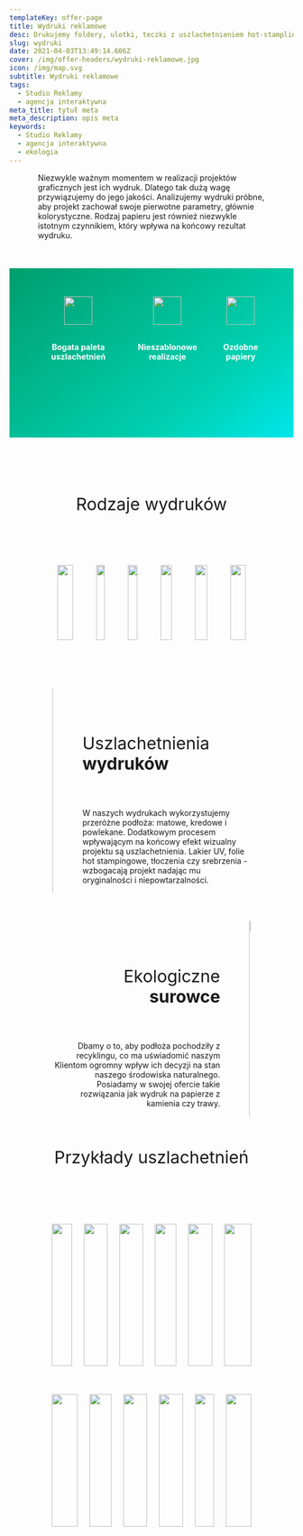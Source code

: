 ```yaml
---
templateKey: offer-page
title: Wydruki reklamowe
desc: Drukujemy foldery, ulotki, teczki z uszlachetnieniem hot-stamplingowym.
slug: wydruki
date: 2021-04-03T13:49:14.606Z
cover: /img/offer-headers/wydruki-reklamowe.jpg
icon: /img/map.svg
subtitle: Wydruki reklamowe
tags:
  - Studio Reklamy
  - agencja interaktywna
meta_title: tytuł meta
meta_description: opis meta
keywords:
  - Studio Reklamy
  - agencja interaktywna
  - ekologia
---
```

<div style="margin-left:10%;margin-right:10%">
<p>Niezwykle ważnym momentem w realizacji projektów graficznych jest ich wydruk. Dlatego tak dużą wagę przywiązujemy do jego jakości. Analizujemy wydruki próbne, aby projekt zachował swoje pierwotne parametry, głównie kolorystyczne. Rodzaj papieru jest również niezwykle istotnym czynnikiem, który wpływa na końcowy rezultat wydruku. </p>
</div>

<div style="margin-top:50px;min-height:200px;text-align:center;background-image: linear-gradient(141deg, rgb(0, 158, 108) 0%, rgb(0, 209, 178) 71%, rgb(0, 230, 235) 100%);padding:50px;color:white" class="columns">

<div class="column">
<img src="/img/offer-icons/paleta.svg" width="50px" />
<br><br>
<p><b>Bogata paleta uszlachetnień</b></p>
</div>

<div class="column">
<img src="/img/offer-icons/nieszablonowe-realizacje.svg" width="50px" />
<br><br>
<p><b>Nieszablonowe realizacje</b></p>
</div>

<div class="column">
<img src="/img/offer-icons/ozdobne-papiery.svg" width="50px" />
<br><br>
<p><b>Ozdobne papiery</b></p>
</div>

</div>

<p style="font-size:30px;text-align:center;margin-top:100px"> Rodzaje wydruków </p>
<div style="text-align:center;padding:50px;margin-left:5%;margin-right:5%" class="columns">

<div class="column" style="margin:10px">
<img class="oimg" src="https://artopen.netlify.app/img/wydruki-form/wizytowki.png" width="100%" />
<br><br>
<p><b>Wizytówki</b></p>
</div>

<div class="column" style="margin:10px">
<img class="oimg" src="https://artopen.netlify.app/img/wydruki-form/ulotka.png" width="100%" />
<br><br>
<p><b>Ulotki</b></p>
</div>

<div class="column" style="margin:10px">
<img class="oimg" src="https://artopen.netlify.app/img/wydruki-form/teczka.png" width="100%" />
<br><br>
<p><b>Teczki</b></p>
</div>

<div class="column" style="margin:10px">
<img class="oimg" src="https://artopen.netlify.app/img/wydruki-form/plakat.png" width="100%" />
<br><br>
<p><b>Plakaty</b></p>
</div>

<div class="column" style="margin:10px">
<img class="oimg" src="https://artopen.netlify.app/img/wydruki-form/katalog.png" width="100%" />
<br><br>
<p><b>Katalogi</b></p>
</div>

<div class="column" style="margin:10px">
<img class="oimg" src="https://artopen.netlify.app/img/wydruki-form/publikacja.png" width="100%" />
<br><br>
<p><b>Publikacje</b></p>
</div>

</div>


<div class="columns" style="margin-left:10%;margin-right:10%;padding:5%">
<div class="column" style="padding:0px">
<img class="oimg" width="100%" src="https://artopen.pl/images/2020/04/07/wizytowki-cargo.jpg" />
</div>
<div class="column" style="margin-top:50px;padding-left:30px">
<p style="font-size:30px">Uszlachetnienia<b> wydruków</b></p>
<br>
<p>
W naszych wydrukach wykorzystujemy przeróżne podłoża: matowe, kredowe i powlekane. Dodatkowym procesem wpływającym na końcowy efekt wizualny projektu są uszlachetnienia. Lakier UV, folie hot stampingowe, tłoczenia czy srebrzenia - wzbogacają projekt nadając mu oryginalności i niepowtarzalności.
</p>
</div>

</div>

<div class="columns" style="margin-left:10%;margin-right:10%;padding:5%">
<div class="column" style="margin-top:50px;text-align:right;padding-right:30px">
<p style="font-size:30px">Ekologiczne <b>surowce</b></p>
<br>
<p>
Dbamy o to, aby podłoża pochodziły z recyklingu, co ma uświadomić naszym Klientom ogromny wpływ ich decyzji na stan naszego środowiska naturalnego. Posiadamy w swojej ofercie takie rozwiązania jak wydruk na papierze z kamienia czy trawy.
</p>
</div>
<div class="column" style="padding:0px">
<img class="oimg" width="100%" src="https://artopen.pl/images/2020/04/07/eko-duo.jpg" />
</div>
</div>

<div style="margin-left:5%;margin-right:5%">
<p style="font-size:30px;text-align:center"> Przykłady uszlachetnień </p>
<div style="margin-top:50px;min-height:200px;text-align:center;padding:50px;padding-bottom:0px" class="columns">

<div class="column">
<img class="oimg" src="https://artopen.pl/images/2020/04/11/hotsamping_foliamat.jpg" width="100%" />
<br><br>
<p><b>Hot-stamping srebrny na podłożu z folią mat</b></p>
</div>

<div class="column">
<img class="oimg" src="https://artopen.pl/images/2020/04/11/hotsamping_barwiony.jpg" width="100%" />
<br><br>
<p><b>Hot-stamping złoty na podłożu barwionym w masie</b></p>
</div>

<div class="column">
<img class="oimg" src="https://artopen.pl/images/2020/04/11/hotsamping_softtouch.jpg" width="100%" />
<br><br>
<p><b>Hot-stamping srebrny na podłożu z folią soft-touch</b></p>
</div>

<div class="column">
<img class="oimg" src="https://artopen.pl/images/2020/04/11/lakieruv_mat.jpg" width="100%" />
<br><br>
<p><b>Lakier UV na podłożu z papieru kredowego mat</b></p>
</div>

<div class="column">
<img class="oimg" src="https://artopen.pl/images/2020/04/11/lakieruv_barwiony.jpg" width="100%" />
<br><br>
<p><b>Lakier UV wybiórczy na podłożu barwionym w masie</b></p>
</div>

<div class="column">
<img class="oimg" src="https://artopen.pl/images/2020/04/11/barwione_brzegi.jpg" width="100%" />
<br><br>
<p><b>Barwione brzegi składają się z trzech połączonych warstw</b></p>
</div>

</div>
<div style="margin-top:0px;min-height:200px;text-align:center;padding:50px;" class="columns">

<div class="column">
<img class="oimg" src="https://artopen.pl/images/2020/04/11/uv_platinum.jpg" width="100%" />
<br><br>
<p><b>Lakier błysk UV z tłoczeniem na podłożu Platinum</b></p>
</div>

<div class="column">
<img class="oimg" src="https://artopen.pl/images/2020/04/11/lakieruv_gold.jpg" width="100%" />
<br><br>
<p><b>Podłoże ozdobne Gold z lakierem UV błysk</b></p>
</div>

<div class="column">
<img class="oimg" src="https://artopen.pl/images/2020/04/11/hotstamping_srebrny.jpg" width="100%" />
<br><br>
<p><b>Hot-stamping srebrny na podłożu ozdobnym</b></p>
</div>

<div class="column">
<img class="oimg" src="https://artopen.pl/images/2020/04/11/zlote_podloze.jpg" width="100%" />
<br><br>
<p><b>Zadruk na złotym podłożu barwionym w masie</b></p>
</div>

<div class="column">
<img class="oimg" src="https://artopen.pl/images/2020/04/11/lakieruv_3d.jpg" width="100%" />
<br><br>
<p><b>Tłoczenie z lakierem wybiórczym UV</b></p>
</div>

<div class="column">
<img class="oimg" src="https://artopen.pl/images/2020/04/11/perlowe_podloza.jpg" width="100%" />
<br><br>
<p><b>Perłowe podłoża ozdobne o brokatowym połysku</b></p>
</div>

</div>
</div>
